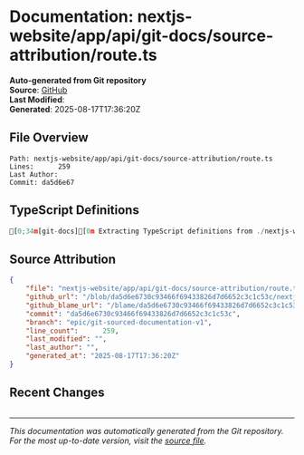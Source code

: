 # Documentation: nextjs-website/app/api/git-docs/source-attribution/route.ts

**Auto-generated from Git repository**  
**Source**: [GitHub](/blob/da5d6e6730c93466f69433826d7d6652c3c1c53c/nextjs-website/app/api/git-docs/source-attribution/route.ts)  
**Last Modified**:   
**Generated**: 2025-08-17T17:36:20Z

## File Overview

```
Path: nextjs-website/app/api/git-docs/source-attribution/route.ts
Lines:      259
Last Author: 
Commit: da5d6e67
```

## TypeScript Definitions

```typescript
[0;34m[git-docs][0m Extracting TypeScript definitions from ./nextjs-website/app/api/git-docs/source-attribution/route.ts
```

## Source Attribution

```json
{
    "file": "nextjs-website/app/api/git-docs/source-attribution/route.ts",
    "github_url": "/blob/da5d6e6730c93466f69433826d7d6652c3c1c53c/nextjs-website/app/api/git-docs/source-attribution/route.ts",
    "github_blame_url": "/blame/da5d6e6730c93466f69433826d7d6652c3c1c53c/nextjs-website/app/api/git-docs/source-attribution/route.ts",
    "commit": "da5d6e6730c93466f69433826d7d6652c3c1c53c",
    "branch": "epic/git-sourced-documentation-v1",
    "line_count":      259,
    "last_modified": "",
    "last_author": "",
    "generated_at": "2025-08-17T17:36:20Z"
}
```

## Recent Changes

```diff

```

---
*This documentation was automatically generated from the Git repository. 
For the most up-to-date version, visit the [source file](/blob/da5d6e6730c93466f69433826d7d6652c3c1c53c/nextjs-website/app/api/git-docs/source-attribution/route.ts).*
